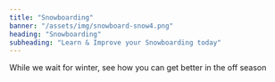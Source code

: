 ```yaml
---
title: "Snowboarding"
banner: "/assets/img/snowboard-snow4.png"
heading: "Snowboarding"
subheading: "Learn & Improve your Snowboarding today"
---
```


While we wait for winter, see how you can get better in the off season
